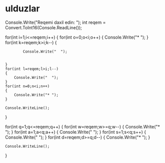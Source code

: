 # ulduzlar
Console.Write("Reqemi daxil edin: ");
int reqem = Convert.ToInt16(Console.ReadLine());

for(int i=1;i<=reqem;i++)
{
    for(int o=0;o<i;o++)
    {
        Console.Write("* ");
    }
    for(int k=reqem;k>i;k--)
    {
       
      
            Console.Write("  ");
        
        
    }
    for(int l=reqem;l>i;l--)
    {
        Console.Write("  ");
    }
    for(int n=0;n<i;n++)
    {
        Console.Write("* ");
    }

    Console.WriteLine();
}

for(int q=1;q<=reqem;q++)
{
    for(int w=reqem;w>=q;w--)
    {
        Console.Write("* ");
    }
    for(int a=1;a<q;a++)
    {
        Console.Write("  ");
    }
    for(int s=1;s<q;s++)
    {
        Console.Write("  ");
    }
    for(int d=reqem;d>=q;d--)
    {
        Console.Write("* ");
    }

    Console.WriteLine();
}
